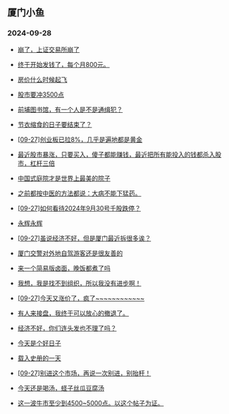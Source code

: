 ## 厦门小鱼 
### 2024-09-28

+ [崩了，上证交易所崩了](http://bbs.xmfish.com/read-htm-tid-18247254.html)

+ [终于开始发钱了，每个月800元。](http://bbs.xmfish.com/read-htm-tid-18247255.html)

+ [房价什么时候起飞](http://bbs.xmfish.com/read-htm-tid-18247185.html)

+ [股市要冲3500点](http://bbs.xmfish.com/read-htm-tid-18247184.html)

+ [前埔图书馆，有一个人是不是通缉犯？](http://bbs.xmfish.com/read-htm-tid-18247274.html)

+ [节衣缩食的日子要结束了？](http://bbs.xmfish.com/read-htm-tid-18247269.html)

+ [[09-27]创业板已拉8%，几乎是遍地都是黄金](http://bbs.xmfish.com/read-htm-tid-18247260.html)

+ [最近股市暴涨，只要买入，傻子都能赚钱，最近把所有能投入的钱都杀入股市，杠杆三倍](http://bbs.xmfish.com/read-htm-tid-18247281.html)

+ [中国式庭院才是世界上最美的院子](http://bbs.xmfish.com/read-htm-tid-18247293.html)

+ [之前都按中医的方法都说：大病不能下猛药。](http://bbs.xmfish.com/read-htm-tid-18247234.html)

+ [[09-27]如何看待2024年9月30号千股跌停？](http://bbs.xmfish.com/read-htm-tid-18247322.html)

+ [永辉永辉](http://bbs.xmfish.com/read-htm-tid-18247249.html)

+ [[09-27]虽说经济不好，但是厦门最近拆很多诶？](http://bbs.xmfish.com/read-htm-tid-18247306.html)

+ [厦门交警对外地自驾游客还是很友善的](http://bbs.xmfish.com/read-htm-tid-18247335.html)

+ [来一个简易版卤面，晚饭都煮了吗](http://bbs.xmfish.com/read-htm-tid-18247349.html)

+ [我想，我是找不到组织，所以我没有进步啊！](http://bbs.xmfish.com/read-htm-tid-18247327.html)

+ [[09-27]今天又涨价了，疯了~~~~~~~~~~~~](http://bbs.xmfish.com/read-htm-tid-18247365.html)

+ [有人来接盘，我终于可以放心的撤退了。](http://bbs.xmfish.com/read-htm-tid-18247352.html)

+ [经济不好，你们连头发也不理了吗？](http://bbs.xmfish.com/read-htm-tid-18247354.html)

+ [今天是个好日子](http://bbs.xmfish.com/read-htm-tid-18247316.html)

+ [载入史册的一天](http://bbs.xmfish.com/read-htm-tid-18247344.html)

+ [[09-27]别进这个市场，再说一次别进，别抬杆！](http://bbs.xmfish.com/read-htm-tid-18247377.html)

+ [今天还是喝汤，蛏子丝瓜豆腐汤](http://bbs.xmfish.com/read-htm-tid-18247348.html)

+ [这一波牛市至少到4500~5000点。以这个帖子为证。](http://bbs.xmfish.com/read-htm-tid-18247430.html)

